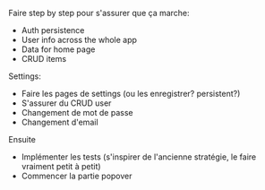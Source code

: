 Faire step by step pour s'assurer que ça marche:
- Auth persistence
- User info across the whole app
- Data for home page
- CRUD items

Settings:
- Faire les pages de settings (ou les enregistrer? persistent?)
- S'assurer du CRUD user
- Changement de mot de passe
- Changement d'email



Ensuite
- Implémenter les tests (s'inspirer de l'ancienne stratégie, le faire vraiment petit à petit)
- Commencer la partie popover